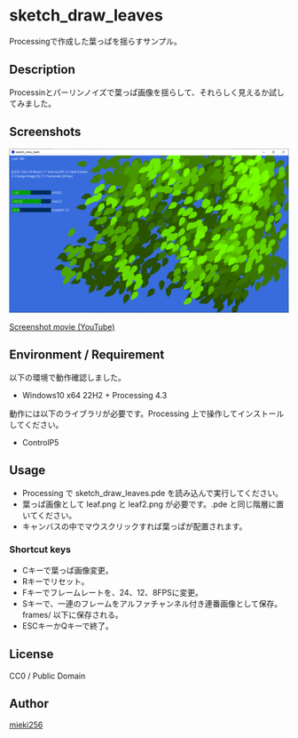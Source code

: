 <!-- -*- encoding: utf-8 -*- -->

sketch\_draw\_leaves
====================

Processingで作成した葉っぱを揺らすサンプル。

Description
-----------

Processinとパーリンノイズで葉っぱ画像を揺らして、それらしく見えるか試してみました。

Screenshots
-----------

![Screenshots](./screenshots/sketch_draw_leaves_ss01.png)

[Screenshot movie (YouTube)](https://youtu.be/GQ458NYrCw8)

Environment / Requirement
-------------------------

以下の環境で動作確認しました。

* Windows10 x64 22H2 + Processing 4.3

動作には以下のライブラリが必要です。Processing 上で操作してインストールしてください。

* ControlP5

Usage
-----

* Processing で sketch\_draw\_leaves.pde を読み込んで実行してください。
* 葉っぱ画像として leaf.png と leaf2.png が必要です。.pde と同じ階層に置いてください。
* キャンバスの中でマウスクリックすれば葉っぱが配置されます。

### Shortcut keys

* Cキーで葉っぱ画像変更。
* Rキーでリセット。
* Fキーでフレームレートを、24、12、8FPSに変更。
* Sキーで、一連のフレームをアルファチャンネル付き連番画像として保存。frames/ 以下に保存される。
* ESCキーかQキーで終了。

License
-------

CC0 / Public Domain

Author
------

[mieki256](https://github.com/mieki256)

